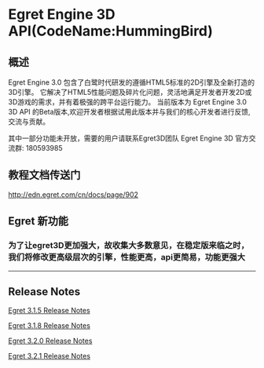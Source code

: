 # Egret Engine 3D API(CodeName:HummingBird)

## 概述

Egret Engine 3.0 包含了白鹭时代研发的遵循HTML5标准的2D引擎及全新打造的3D引擎。
它解决了HTML5性能问题及碎片化问题，灵活地满足开发者开发2D或3D游戏的需求，并有着极强的跨平台运行能力。
当前版本为 Egret Engine 3.0 3D API 的Beta版本,欢迎开发者根据试用此版本并与我们的核心开发者进行反馈,交流与贡献。

其中一部分功能未开放，需要的用户请联系Egret3D团队
Egret Engine 3D 官方交流群: 180593985

## 教程文档传送门 ##
http://edn.egret.com/cn/docs/page/902

## Egret  新功能 
### 为了让egret3D更加强大，故收集大多数意见，在稳定版来临之时，我们将修改更高级层次的引擎，性能更高，api更简易，功能更强大
----


Release Notes
--------------------
[Egret 3.1.5 Release Notes](/docs/cn/3.1.5_ReleaseNotes.md)

[Egret 3.1.8 Release Notes](/docs/cn/3.1.8_ReleaseNotes.md)

[Egret 3.2.0 Release Notes](/docs/cn/3.2.0_ReleaseNotes.md)

[Egret 3.2.1 Release Notes](/docs/cn/3.2.1_ReleaseNotes.md)
